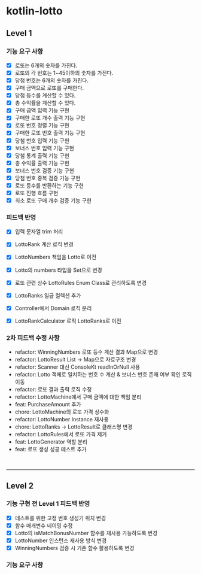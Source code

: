 # kotlin-lotto

## Level 1

### 기능 요구 사항

- [x] 로또는 6개의 숫자를 가진다.
- [x] 로또의 각 번호는 1~45이하의 숫자를 가진다.
- [x] 당첨 번호는 6개의 숫자를 가진다.
- [x] 구매 금액으로 로또를 구매한다.
- [x] 당첨 등수를 계산할 수 있다.
- [x] 총 수익률을 계산할 수 있다.
- [x] 구매 금액 입력 기능 구현
- [x] 구매한 로또 개수 출력 기능 구현
- [x] 로또 번호 정렬 기능 구현
- [x] 구매한 로또 번호 출력 기능 구현
- [x] 당첨 번호 입력 기능 구현
- [x] 보너스 번호 입력 기능 구현
- [x] 당첨 통계 출력 기능 구현
- [x] 총 수익률 출력 기능 구현
- [x] 보너스 번호 검증 기능 구현
- [x] 당첨 번호 중복 검증 기능 구현
- [x] 로또 등수를 반환하는 기능 구현
- [x] 로또 진행 흐름 구현
- [x] 최소 로또 구매 개수 검증 기능 구현

### 피드백 반영

- [x] 입력 문자열 trim 처리
- [x] LottoRank 계산 로직 변경
- [x] LottoNumbers 책임을 Lotto로 이전
- [x] Lotto의 numbers 타입을 Set으로 변경
- [x] 로또 관련 상수 LottoRules Enum Class로 관리하도록 변경 
- [x] LottoRanks 일급 컬렉션 추가
- [x] Controller에서 Domain 로직 분리
- [x] LottoRankCalculator 로직 LottoRanks로 이전


### 2차 피드백 수정 사항

- refactor: WinningNumbers 로또 등수 계산 결과 Map으로 변경
- refactor: LottoResult List -> Map으로 자료구조 변경
- refactor: Scanner 대신 ConsoleKt readlnOrNull 사용
- refactor: Lotto 객체로 일치하는 번호 수 계산 & 보너스 번호 존재 여부 확인 로직 이동
- refactor: 로또 결과 출력 로직 수정
- refactor: LottoMachine에서 구매 금액에 대한 책임 분리
- feat: PurchaseAmount 추가
- chore: LottoMachine의 로또 가격 상수화
- refactor: LottoNumber Instance 재사용
- chore: LottoRanks -> LottoResult로 클래스명 변경
- refactor: LottoRules에서 로또 가격 제거
- feat: LottoGenerator 역할 분리
- feat: 로또 생성 성공 테스트 추가

<br>

---
## Level 2

### 기능 구현 전 Level 1 피드백 반영

- [x] 테스트를 위한 고정 번호 생성기 위치 변경
- [x] 함수 매개변수 네이밍 수정
- [x] Lotto의 isMatchBonusNumber 함수를 재사용 가능하도록 변경
- [x] LottoNumber 인스턴스 재사용 방식 변경
- [x] WinningNumbers 검증 시 기존 함수 활용하도록 변경

### 기능 요구 사항